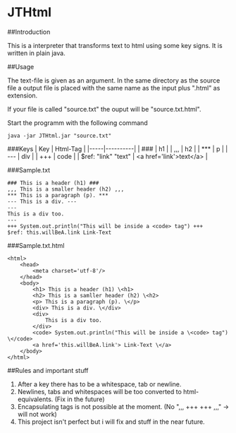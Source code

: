 # JTHtml
##Introduction

This is a interpreter that transforms text to html using some key signs.
It is written in plain java.

##Usage

The text-file is given as an argument. In the same directory as the source file
a output file is placed with the same name as the input plus ".html" as extension.

If your file is called "source.txt" the ouput will be "source.txt.html".

Start the programm with the following command
```
java -jar JTHtml.jar "source.txt"
```

###Keys
| Key | Html-Tag |
|-----|----------|
| ### | h1 |
| ,,, | h2 |
| *** | p |
| \-\-\- | div |
| +++ | code |
| $ref: "link" "text" | \<a href='link'>text\</a> |

###Sample.txt
```
### This is a header (h1) ###
,,, This is a smaller header (h2) ,,,
*** This is a paragraph (p). ***
--- This is a div. ---
---
This is a div too.
---
+++ System.out.println("This will be inside a <code> tag") +++
$ref: this.willBeA.link Link-Text
```

###Sample.txt.html
```
<html>
	<head>
		<meta charset='utf-8'/>
	</head>
	<body>
		<h1> This is a header (h1) \<h1>
		<h2> This is a samller header (h2) \<h2>
		<p> This is a paragraph (p). \</p>
		<div> This is a div. \</div>
		<div>
			This is a div too.
		</div>
		<code> System.out.println("This will be inside a \<code> tag") \</code>
		<a href='this.willBeA.link'> Link-Text \</a>
	</body>
</html>
```
##Rules and important stuff
1. After a key there has to be a whitespace, tab or newline.
2. Newlines, tabs and whitespaces will be too converted to html-equivalents.
   (Fix in the future)
3. Encapsulating tags is not possible at the moment. (No ",,, +++ +++ ,,," -> will not work)
4. This project isn't perfect but i will fix and stuff in the near future.

